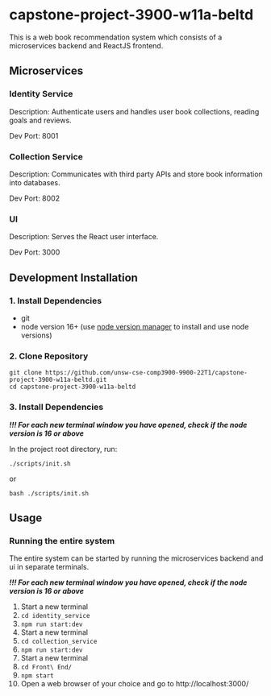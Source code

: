 # capstone-project-3900-w11a-beltd

This is a web book recommendation system which consists of a microservices backend and ReactJS frontend.

## Microservices

### Identity Service

Description: Authenticate users and handles user book collections, reading goals and reviews.

Dev Port: 8001

### Collection Service

Description: Communicates with third party APIs and store book information into databases.

Dev Port: 8002

### UI

Description: Serves the React user interface.

Dev Port: 3000

## Development Installation

### 1. Install Dependencies

- git
- node version 16+ (use [node version manager](https://github.com/nvm-sh/nvm) to install and use node versions)

### 2. Clone Repository

```
git clone https://github.com/unsw-cse-comp3900-9900-22T1/capstone-project-3900-w11a-beltd.git
cd capstone-project-3900-w11a-beltd
```

### 3. Install Dependencies

**_!!! For each new terminal window you have opened, check if the node version is 16 or above_**

In the project root directory, run:

```
./scripts/init.sh
```

or

```
bash ./scripts/init.sh
```

## Usage

### Running the entire system

The entire system can be started by running the microservices backend and ui in separate terminals.

**_!!! For each new terminal window you have opened, check if the node version is 16 or above_**

1. Start a new terminal
2. `cd identity_service`
3. `npm run start:dev`
4. Start a new terminal
5. `cd collection_service`
6. `npm run start:dev`
7. Start a new terminal
8. `cd Front\ End/`
9. `npm start`
10. Open a web browser of your choice and go to http://localhost:3000/
